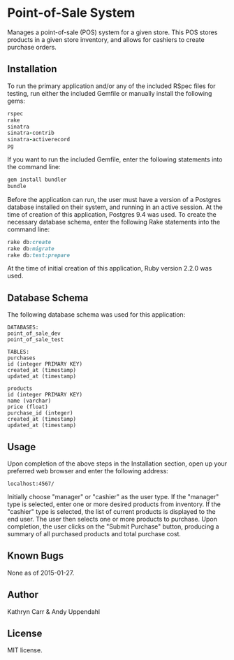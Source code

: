 Point-of-Sale System
======================

Manages a point-of-sale (POS) system for a given store. This POS stores
products in a given store inventory, and allows for cashiers to create
purchase orders.

Installation
------------

To run the primary application and/or any of the included RSpec files for
testing, run either the included Gemfile or manually
install the following gems:

```ruby
rspec
rake
sinatra
sinatra-contrib
sinatra-activerecord
pg
```

If you want to run the included Gemfile, enter the following statements into
the command line:
```ruby
gem install bundler
bundle
```

Before the application can run, the user must have a version of
a Postgres database installed on their system, and running in an active session. At the time of
creation of this application, Postgres 9.4 was used. To create the necessary database schema, enter the following Rake statements into the command line:
```rake
rake db:create
rake db:migrate
rake db:test:prepare
```

At the time of initial creation of this application, Ruby
version 2.2.0 was used.

Database Schema
-----

The following database schema was used for this application:

```db schema
DATABASES:
point_of_sale_dev
point_of_sale_test

TABLES:
purchases
id (integer PRIMARY KEY)
created_at (timestamp)
updated_at (timestamp)

products
id (integer PRIMARY KEY)
name (varchar)
price (float)
purchase_id (integer)
created_at (timestamp)
updated_at (timestamp)
```

Usage
-----

Upon completion of the above steps in the Installation section, open
up your preferred web browser and enter the following address:

```url
localhost:4567/
```

Initially choose "manager" or "cashier" as the user type. If the "manager" type is selected, enter one or more desired products from inventory.  If the "cashier" type is selected, the list of current products is displayed to the end user.  The user then selects one or more products to purchase.  Upon completion, the user clicks on the "Submit Purchase" button, producing a summary of all purchased products and total purchase cost.

Known Bugs
----------

None as of 2015-01-27.

Author
------

Kathryn Carr & Andy Uppendahl

License
-------

MIT license.
